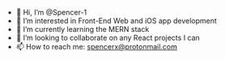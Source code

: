 - 👋 Hi, I’m @Spencer-1
- 👀 I’m interested in Front-End Web and iOS app development
- 🌱 I’m currently learning the MERN stack
- 💞️ I’m looking to collaborate on any React projects I can
- 📫 How to reach me: spencerx@protonmail.com

<!---
Spencer-1/Spencer-1 is a ✨ special ✨ repository because its `README.md` (this file) appears on your GitHub profile.
You can click the Preview link to take a look at your changes.
--->
